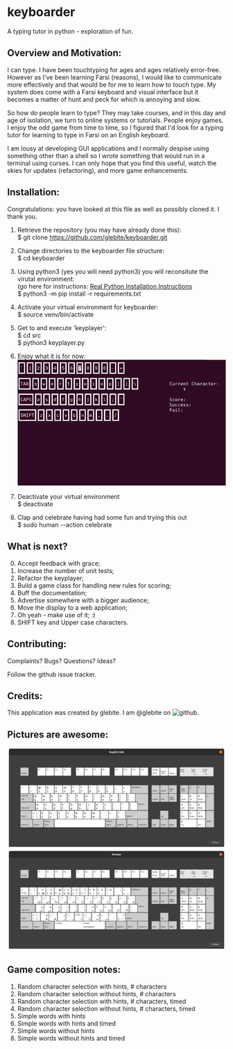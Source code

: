 # keyboarder  
A typing tutor in python - exploration of fun.  

## Overview and Motivation:  
I can type.  I have been touchtyping for ages and ages relatively error-free.  However as I've been learning Farsi (reasons), I would like to communicate more effectively and that would be for me to learn how to touch type.  My system does come with a Farsi keyboard and visual interface but it becomes a matter of hunt and peck for which is annoying and slow.  
 
So how do people learn to type?  They may take courses, and in this day and age of isolation, we turn to online systems or tutorials.  People enjoy games.  I enjoy the odd game from time to time, so I figured that I'd look for a typing tutor for learning to type in Farsi on an English keyboard.  

I am lousy at developing GUI applications and I normally despise using something other than a shell so I wrote something that would run in a terminal using curses.  I can only hope that you find this useful, watch the skies for updates (refactoring), and more game enhancements.

## Installation:  

Congratulations: you have looked at this file as well as possibly cloned it.  I thank you.

1) Retrieve the repository (you may have already done this):  
$ git clone https://github.com/glebite/keyboarder.git

2) Change directories to the keyboarder file structure:  
$ cd keyboarder

3) Using python3 (yes you will need python3) you will reconsitute the virutal environment:  
(go here for instructions: [Real Python Installation Instructions](https://realpython.com/installing-python/)  
$ python3 -m pip install -r requirements.txt

4) Activate your virtual environment for keyboarder:  
$ source venv/bin/activate

5) Get to and execute 'keyplayer':  
$ cd src  
$ python3 keyplayer.py

6) Enjoy what it is for now:
![In Action!](./images/keyplayerinaction.png)  

7) Deactivate your virtual environment  
$ deactivate

8) Clap and celebrate having had some fun and trying this out  
$ sudo human --action celebrate

## What is next?  

0) Accept feedback with grace;  
1) Increase the number of unit tests;  
2) Refactor the keyplayer;  
3) Build a game class for handling new rules for scoring;  
4) Buff the documentation;  
5) Advertise somewhere with a bigger audience;  
6) Move the display to a web application;
7) Oh yeah - make use of it;  :)  
8) SHIFT key and Upper case characters.

## Contributing:  
Complaints? Bugs?  Questions? Ideas? 

Follow the github issue tracker.

## Credits:  
This application was created by glebite.  I am @glebite on ![github](http://www.github.com/glebite).

## Pictures are awesome:  

![English](./images/Linux-English-Keyboard.png)  
![Farsi](./images/Linux-Farsi-Keyboard.png)     

## Game composition notes:  

1) Random character selection with hints, # characters
2) Random character selection without hints, # characters
3) Random character selection with hints, # characters, timed
4) Random character selection without hints, # characters, timed
5) Simple words with hints
6) Simple words with hints and timed
7) Simple words without hints
8) Simple words without hints and timed

